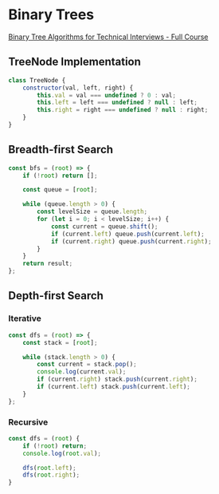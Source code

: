 # Binary Trees

[Binary Tree Algorithms for Technical Interviews - Full Course](https://www.youtube.com/watch?v=fAAZixBzIAI)

## TreeNode Implementation

```javascript
class TreeNode {
    constructor(val, left, right) {
        this.val = val === undefined ? 0 : val;
        this.left = left === undefined ? null : left;
        this.right = right === undefined ? null : right;
    }
}
```

## Breadth-first Search

```javascript
const bfs = (root) => {
    if (!root) return [];

    const queue = [root];

    while (queue.length > 0) {
        const levelSize = queue.length;
        for (let i = 0; i < levelSize; i++) {
            const current = queue.shift();
            if (current.left) queue.push(current.left);
            if (current.right) queue.push(current.right);
        }
    }
    return result;
};
```

## Depth-first Search

### Iterative

```javascript
const dfs = (root) => {
    const stack = [root];

    while (stack.length > 0) {
        const current = stack.pop();
        console.log(current.val);
        if (current.right) stack.push(current.right);
        if (current.left) stack.push(current.left);
    }
};
```

### Recursive

```javascript
const dfs = (root) {
	if (!root) return;
	console.log(root.val);

	dfs(root.left);
	dfs(root.right);
}
```
